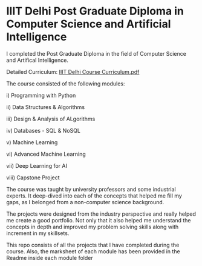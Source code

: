 # IIIT Delhi Post Graduate Diploma in Computer Science and Artificial Intelligence

I completed the Post Graduate Diploma in the field of Computer Science and Artifical Intelligence. 

Detailed Curriculum: [IIIT Delhi Course Curriculum.pdf](https://github.com/debadridtt/IIIT-Delhi-PostGradDiploma-CS-AI/files/10758868/IIIT.Delhi.Course.Curriculum.pdf)

The course consisted of the following modules:

i) Programming with Python

ii) Data Structures & Algorithms

iii) Design & Analysis of ALgorithms

iv) Databases - SQL & NoSQL

v) Machine Learning

vi) Advanced Machine Learning

vii) Deep Learning for AI

viii) Capstone Project

The course was taught by university professors and some industrial experts. It deep-dived into each of the concepts that helped me fill my gaps, as I belonged from a non-computer science background.

The projects were designed from the industry perspective and really helped me create a good portfolio. Not only that it also helped me understand the concepts in depth and improved my problem solving skills along with increment in my skillsets.

This repo consists of all the projects that I have completed during the course. Also, the marksheet of each module has been provided in the Readme inside each module folder

